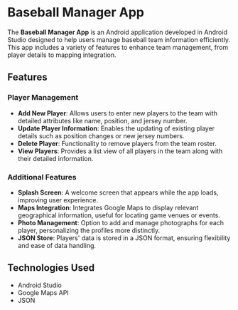# Baseball Manager App

The **Baseball Manager App** is an Android application developed in Android Studio designed to help users manage baseball team information efficiently. This app includes a variety of features to enhance team management, from player details to mapping integration.

## Features

### Player Management
- **Add New Player**: Allows users to enter new players to the team with detailed attributes like name, position, and jersey number.
- **Update Player Information**: Enables the updating of existing player details such as position changes or new jersey numbers.
- **Delete Player**: Functionality to remove players from the team roster.
- **View Players**: Provides a list view of all players in the team along with their detailed information.

### Additional Features
- **Splash Screen**: A welcome screen that appears while the app loads, improving user experience.
- **Maps Integration**: Integrates Google Maps to display relevant geographical information, useful for locating game venues or events.
- **Photo Management**: Option to add and manage photographs for each player, personalizing the profiles more distinctly.
- **JSON Store**: Players' data is stored in a JSON format, ensuring flexibility and ease of data handling.

## Technologies Used
- Android Studio
- Google Maps API
- JSON
